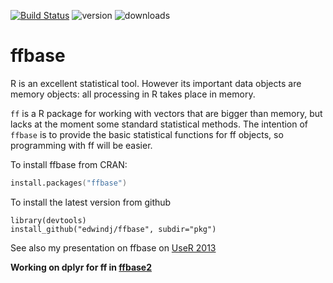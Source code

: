 [![Build Status](https://travis-ci.org/edwindj/ffbase.png?branch=master)](https://travis-ci.org/edwindj/ffbase)
![version](http://www.r-pkg.org/badges/version/ffbase)
![downloads](http://cranlogs.r-pkg.org/badges/ffbase)

ffbase
======

R is an excellent statistical tool. 
However its important data objects are memory objects: all processing in R takes place in memory.

`ff` is a R package for working with vectors that are bigger than memory, 
but lacks at the moment some standard statistical methods.
The intention of `ffbase` is to provide the basic statistical functions for ff objects, 
so programming with ff will be easier.

To install ffbase from CRAN:

```S
install.packages("ffbase")
```

To install the latest version from github
```
library(devtools)
install_github("edwindj/ffbase", subdir="pkg")
```

See also my presentation on ffbase on [UseR 2013](http://www.slideshare.net/EdwindeJonge1/ffbase)

**Working on dplyr for ff in [ffbase2](https://github.com/edwindj/ffbase2)**
